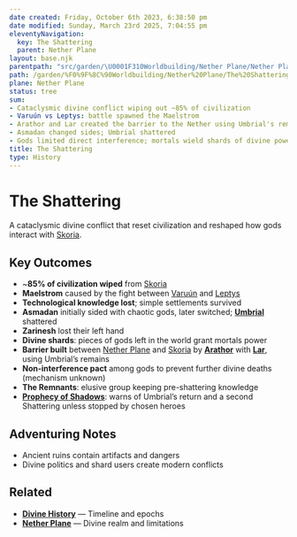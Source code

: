 ```yaml
---
date created: Friday, October 6th 2023, 6:38:50 pm
date modified: Sunday, March 23rd 2025, 7:04:55 pm
eleventyNavigation:
  key: The Shattering
  parent: Nether Plane
layout: base.njk
parentpath: "src/garden/\U0001F310Worldbuilding/Nether Plane/Nether Plane.md"
path: /garden/%F0%9F%8C%90Worldbuilding/Nether%20Plane/The%20Shattering/
plane: Nether Plane
status: tree
sum:
- Cataclysmic divine conflict wiping out ~85% of civilization
- Varuún vs Leptys: battle spawned the Maelstrom
- Arathor and Lar created the barrier to the Nether using Umbrial's remains
- Asmadan changed sides; Umbrial shattered
- Gods limited direct interference; mortals wield shards of divine power
title: The Shattering
type: History
---
```


# The Shattering

A cataclysmic divine conflict that reset civilization and reshaped how gods interact with [Skoria](/garden/%F0%9F%8C%90Worldbuilding/Material%20Plane/%E2%9C%A8%20Other/Skoria).

## Key Outcomes

- ~**85% of civilization wiped** from [Skoria](/garden/%F0%9F%8C%90Worldbuilding/Material%20Plane/%E2%9C%A8%20Other/Skoria)
- **Maelstrom** caused by the fight between [Varuún](/garden/%F0%9F%8C%90Worldbuilding/Nether%20Plane/Gods/Varu%C3%BAn) and [Leptys](/garden/%F0%9F%8C%90Worldbuilding/Nether%20Plane/Gods/Leptys)
- **Technological knowledge lost**; simple settlements survived
- **Asmadan** initially sided with chaotic gods, later switched; **[Umbrial](/garden/%F0%9F%8C%90Worldbuilding/Nether%20Plane/Gods/Umbrial)** shattered
- **Zarinesh** lost their left hand
- **Divine shards**: pieces of gods left in the world grant mortals power
- **Barrier built** between [Nether Plane](/garden/%F0%9F%8C%90Worldbuilding/Nether%20Plane) and [Skoria](/garden/%F0%9F%8C%90Worldbuilding/Material%20Plane/%E2%9C%A8%20Other/Skoria) by **[Arathor](/garden/%F0%9F%8C%90Worldbuilding/Nether%20Plane/Gods/Arathor)** with **[Lar](/garden/%F0%9F%8C%90Worldbuilding/Nether%20Plane/Gods/Lar)**, using Umbrial’s remains
- **Non-interference pact** among gods to prevent further divine deaths (mechanism unknown)
- **The Remnants**: elusive group keeping pre-shattering knowledge
- **[Prophecy of Shadows](/garden/%F0%9F%8C%90Worldbuilding/Nether%20Plane/Things/Prophecy%20of%20Shadows)**: warns of Umbrial’s return and a second Shattering unless stopped by chosen heroes

## Adventuring Notes

- Ancient ruins contain artifacts and dangers
- Divine politics and shard users create modern conflicts

## Related

- **[Divine History](/garden/%F0%9F%8C%90Worldbuilding/Nether%20Plane/Divine%20History)** — Timeline and epochs
- **[Nether Plane](/garden/%F0%9F%8C%90Worldbuilding/Nether%20Plane)** — Divine realm and limitations